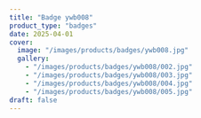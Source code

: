 ```yaml
---
title: "Badge ywb008"
product_type: "badges"
date: 2025-04-01
cover:
  image: "/images/products/badges/ywb008.jpg"
  gallery:
    - "/images/products/badges/ywb008/002.jpg"
    - "/images/products/badges/ywb008/003.jpg"
    - "/images/products/badges/ywb008/004.jpg"
    - "/images/products/badges/ywb008/005.jpg"
draft: false
---
```

